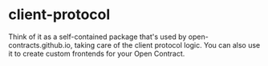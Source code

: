 # client-protocol
Think of it as a self-contained package that's used by open-contracts.github.io, taking care of the client protocol logic. You can also use it to create custom frontends for your Open Contract.


